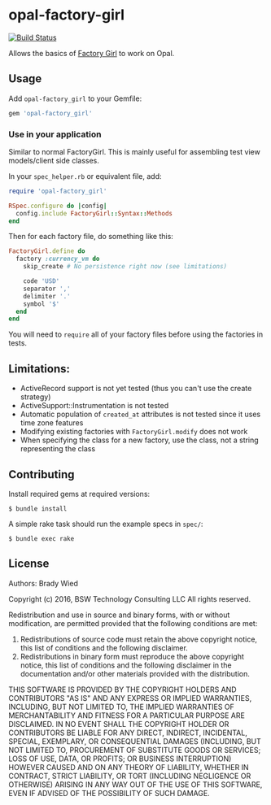 # opal-factory-girl

[![Build Status](http://img.shields.io/travis/wied03/opal-factory_girl/master.svg?style=flat)](http://travis-ci.org/wied03/opal-factory_girl)

Allows the basics of [Factory Girl](https://github.com/thoughtbot/factory_girl/) to work on Opal.

## Usage

Add `opal-factory_girl` to your Gemfile:

```ruby
gem 'opal-factory_girl'
```

### Use in your application

Similar to normal FactoryGirl. This is mainly useful for assembling test view models/client side classes.

In your `spec_helper.rb` or equivalent file, add:

```ruby
require 'opal-factory_girl'

RSpec.configure do |config|
  config.include FactoryGirl::Syntax::Methods
end
```

Then for each factory file, do something like this:

```ruby
FactoryGirl.define do
  factory :currency_vm do
    skip_create # No persistence right now (see limitations)

    code 'USD'
    separator ','
    delimiter '.'
    symbol '$'
  end
end
```

You will need to `require` all of your factory files before using the factories in tests.

## Limitations:

* ActiveRecord support is not yet tested (thus you can't use the create strategy)
* ActiveSupport::Instrumentation is not tested
* Automatic population of `created_at` attributes is not tested since it uses time zone features
* Modifying existing factories with `FactoryGirl.modify` does not work
* When specifying the class for a new factory, use the class, not a string representing the class

## Contributing

Install required gems at required versions:

    $ bundle install

A simple rake task should run the example specs in `spec/`:

    $ bundle exec rake

## License

Authors: Brady Wied

Copyright (c) 2016, BSW Technology Consulting LLC
All rights reserved.

Redistribution and use in source and binary forms, with or without modification, are permitted provided that the following conditions are met:

1. Redistributions of source code must retain the above copyright notice, this list of conditions and the following disclaimer.
2. Redistributions in binary form must reproduce the above copyright notice, this list of conditions and the following disclaimer in the documentation and/or other materials provided with the distribution.

THIS SOFTWARE IS PROVIDED BY THE COPYRIGHT HOLDERS AND CONTRIBUTORS "AS IS" AND ANY EXPRESS OR IMPLIED WARRANTIES, INCLUDING, BUT NOT LIMITED TO, THE IMPLIED WARRANTIES OF MERCHANTABILITY AND FITNESS FOR A PARTICULAR PURPOSE ARE DISCLAIMED. IN NO EVENT SHALL THE COPYRIGHT HOLDER OR CONTRIBUTORS BE LIABLE FOR ANY DIRECT, INDIRECT, INCIDENTAL, SPECIAL, EXEMPLARY, OR CONSEQUENTIAL DAMAGES (INCLUDING, BUT NOT LIMITED TO, PROCUREMENT OF SUBSTITUTE GOODS OR SERVICES; LOSS OF USE, DATA, OR PROFITS; OR BUSINESS INTERRUPTION) HOWEVER CAUSED AND ON ANY THEORY OF LIABILITY, WHETHER IN CONTRACT, STRICT LIABILITY, OR TORT (INCLUDING NEGLIGENCE OR OTHERWISE) ARISING IN ANY WAY OUT OF THE USE OF THIS SOFTWARE, EVEN IF ADVISED OF THE POSSIBILITY OF SUCH DAMAGE.

